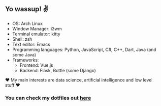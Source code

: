 <h2> Yo wassup! ✌️ </h2>

 
  - OS: Arch Linux
  - Window Manager: i3wm
  - Terminal emulator: kitty
  - Shell: zsh
  - Text editor: Emacs
  - Programming languages:  Python, JavaScript, C#, C++, Dart, Java (and some Java)
  - Frameworks:
    - Frontend: Vue.js
    - Backend: Flask, Bottle (some Django)
   
   
  ❤ My main interests are data science, artificial intelligence and low level stuff ❤
   
  ### You can check my dotfiles out [here](https://github.com/ivche1337/dotfiles)
    
     

